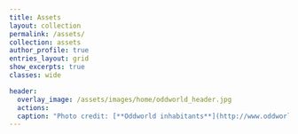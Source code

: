 ```yaml
---
title: Assets
layout: collection
permalink: /assets/
collection: assets
author_profile: true
entries_layout: grid
show_excerpts: true
classes: wide

header:
  overlay_image: /assets/images/home/oddworld_header.jpg
  actions:
  caption: "Photo credit: [**Oddworld inhabitants**](http://www.oddworld.com/)"
---
```

